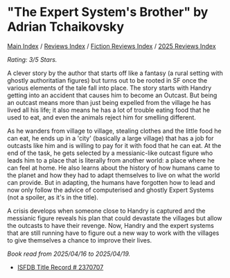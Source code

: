 # "The Expert System's Brother" by Adrian Tchaikovsky

[Main Index](../../../README.md) / [Reviews Index](../../README.md) / [Fiction Reviews Index](../README.md) / [2025 Reviews Index](README.md)

*Rating: 3/5 Stars.*

A clever story by the author that starts off like a fantasy (a rural setting with ghostly authoritatian figures) but turns out to be rooted in SF once the various elements of the tale fall into place. The story starts with Handry getting into an accident that causes him to become an Outcast. But being an outcast means more than just being expelled from the village he has lived all his life; it also means he has a lot of trouble eating food that he used to eat, and even the animals reject him for smelling different.

As he wanders from village to village, stealing clothes and the little food he can eat, he ends up in a 'city' (basically a large village) that has a job for outcasts like him and is willing to pay for it with food that he can eat. At the end of the task, he gets selected by a messianic-like outcast figure who leads him to a place that is literally from another world: a place where he can feel at home. He also learns about the history of how humans came to the planet and how they had to adapt themselves to live on what the world can provide. But in adapting, the humans have forgotten how to lead and now only follow the advice of computerised and ghostly Expert Systems (not a spoiler, as it's in the title).

A crisis develops when someone close to Handry is captured and the messianic figure reveals his plan that could devastate the villages but allow the outcasts to have their revenge. Now, Handry and the expert systems that are still running have to figure out a new way to work with the villages to give themselves a chance to improve their lives.

*Book read from 2025/04/16 to 2025/04/19.*

- [ISFDB Title Record # 2370707](https://www.isfdb.org/cgi-bin/title.cgi?2370707)
